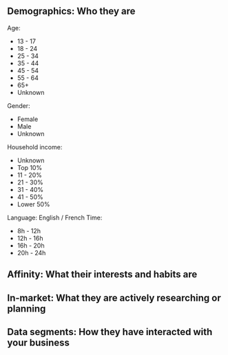 ## Demographics: Who they are
Age: 
  - 13 - 17
  - 18 - 24
  - 25 - 34
  - 35 - 44
  - 45 - 54
  - 55 - 64
  - 65+
  - Unknown
  
Gender: 
  - Female
  - Male
  - Unknown

Household income:
  - Unknown
  - Top 10%
  - 11 - 20%
  - 21 - 30%
  - 31 - 40%
  - 41 - 50%
  - Lower 50%

Language: English / French
Time: 
- 8h - 12h
- 12h - 16h
- 16h - 20h
- 20h - 24h

## Affinity: What their interests and habits are


## In-market: What they are actively researching or planning

## Data segments: How they have interacted with your business

